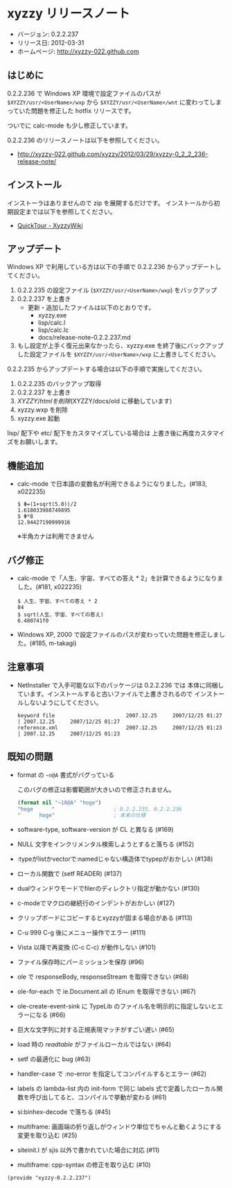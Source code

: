 xyzzy リリースノート
====================

  * バージョン: 0.2.2.237
  * リリース日: 2012-03-31
  * ホームページ: <http://xyzzy-022.github.com>


はじめに
--------

0.2.2.236 で Windows XP 環境で設定ファイルのパスが `$XYZZY/usr/<UserName>/wxp` から `$XYZZY/usr/<UserName>/wnt`
に変わってしまっていた問題を修正した hotfix リリースです。

ついでに calc-mode も少し修正しています。

0.2.2.236 のリリースノートは以下を参照してください。

  * <http://xyzzy-022.github.com/xyzzy/2012/03/29/xyzzy-0_2_2_236-release-note/>


インストール
------------

インストーラはありませんので zip を展開するだけです。
インストールから初期設定までは以下を参照してください。

  * [QuickTour - XyzzyWiki](http://xyzzy.s53.xrea.com/wiki/index.php?QuickTour)


アップデート
------------

Windows XP で利用している方は以下の手順で 0.2.2.236 からアップデートしてください。

  1. 0.2.2.235 の設定ファイル (`$XYZZY/usr/<UserName>/wxp`) をバックアップ
  2. 0.2.2.237 を上書き
     - 更新・追加したファイルは以下のとおりです。
       - xyzzy.exe
       - lisp/calc.l
       - lisp/calc.lc
       - docs/release-note-0.2.2.237.md
  3. もし設定が上手く復元出来なかったら、xyzzy.exe を終了後にバックアップした設定ファイルを
     `$XYZZY/usr/<UserName>/wxp` に上書きしてください。

0.2.2.235 からアップデートする場合は以下の手順で実施してください。

  1. 0.2.2.235 のバックアップ取得
  2. 0.2.2.237 を上書き
  3. $XYZZY/html を削除 ($XYZZY/docs/old に移動しています)
  4. xyzzy.wxp を削除
  5. xyzzy.exe 起動

lisp/ 配下や etc/ 配下をカスタマイズしている場合は
上書き後に再度カスタマイズをお願いします。


機能追加
--------

  * calc-mode で日本語の変数名が利用できるようになりました。(#183, x022235)

    ```
    $ Φ=(1+sqrt(5.0))/2
    1.618033988749895
    $ Φ*8
    12.94427190999916
    ```

    ※半角カナは利用できません


バグ修正
--------

  * calc-mode で「人生、宇宙、すべての答え * 2」を計算できるようになりました。(#181, x022235)

    ```
    $ 人生、宇宙、すべての答え * 2
    84
    $ sqrt(人生、宇宙、すべての答え)
    6.480741f0
    ```

  * Windows XP, 2000 で設定ファイルのパスが変わっていた問題を修正しました。(#185, m-takagi)


注意事項
--------

  * NetInstaller で入手可能な以下のパッケージは 0.2.2.236 では
    本体に同梱しています。インストールすると古いファイルで上書きされるので
    インストールしないようにしてください。

    ```
    keyword file                       2007.12.25     2007/12/25 01:27  | 2007.12.25     2007/12/25 01:27
    reference.xml                      2007.12.25     2007/12/25 01:23  | 2007.12.25     2007/12/25 01:23
    ```


既知の問題
----------

  * format の `~n@A` 書式がバグっている

    このバグの修正は影響範囲が大きいので修正されません。

    ```lisp
    (format nil "~10@A" "hoge")
    "hoge      "                   ; 0.2.2.235, 0.2.2.236
    "      hoge"                   ; 本来の仕様
    ```

  * software-type, software-version が CL と異なる (#169)
  * NULL 文字をインクリメンタル検索しようとすると落ちる (#152)
  * :typeがlistかvectorで:namedじゃない構造体でtypepがおかしい (#138)
  * ローカル関数で (setf READER) (#137)
  * dualウィンドウモードでfilerのディレクトリ指定が動かない (#130)
  * c-modeでマクロの継続行のインデントがおかしい (#127)
  * クリップボードにコピーするとxyzzyが固まる場合がある (#113)
  * C-u 999 C-g 後にメニュー操作でエラー (#111)
  * Vista 以降で再変換 (C-c C-c) が動作しない (#101)
  * ファイル保存時にパーミッションを保存 (#96)
  * ole で responseBody, responseStream を取得できない (#68)
  * ole-for-each で ie.Document.all の IEnum を取得できない (#67)
  * ole-create-event-sink に TypeLib のファイル名を明示的に指定しないとエラーになる (#66)
  * 巨大な文字列に対する正規表現マッチがすごい遅い (#65)
  * load 時の *readtable* がファイルローカルではない (#64)
  * setf の最適化に bug (#63)
  * handler-case で :no-error を指定してコンパイルするとエラー (#62)
  * labels の lambda-list 内の init-form で同じ labels 式で定義したローカル関数を呼び出してると、コンパイルで挙動が変わる (#61)
  * si:binhex-decode で落ちる (#45)
  * multiframe: 画面端の折り返しがウィンドウ単位でちゃんと動くようにする変更を取り込む (#25)
  * siteinit.l が sjis 以外で書かれていた場合に対応 (#11)
  * multiframe: cpp-syntax の修正を取り込む (#10)


`(provide "xyzzy-0.2.2.237")`
